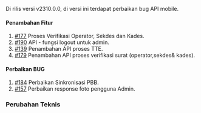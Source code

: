Di rilis versi v2310.0.0, di versi ini terdapat perbaikan bug API mobile.

#### Penambahan Fitur
1. [#177](https://github.com/OpenSID/opensid-laravel/issues/177) Proses Verifikasi Operator, Sekdes dan Kades.
2. [#190](https://github.com/OpenSID/opensid-laravel/issues/190) API - fungsi logout untuk admin.
3. [#139](https://github.com/OpenSID/wiki-mobile/issues/139) Penambahan API proses TTE.
4. [#179](https://github.com/OpenSID/opensid-laravel/issues/179) Penambahan API proses verifikasi surat (operator,sekdes& kades).

#### Perbaikan BUG
1. [#184](https://github.com/OpenSID/opensid-laravel/issues/184) Perbaikan Sinkronisasi PBB.
2. [#157](https://github.com/OpenSID/wiki-mobile/issues/157) Perbaikan response foto pengguna Admin.


### Perubahan Teknis

